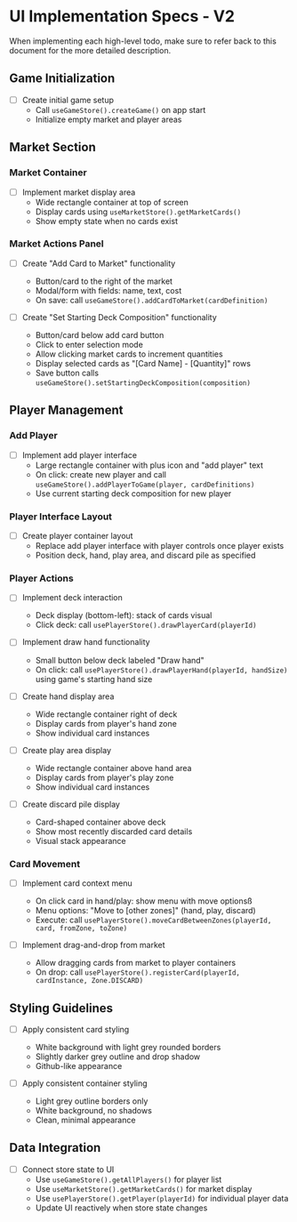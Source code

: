 # UI Implementation Specs - V2
When implementing each high-level todo, make sure to refer back to this document for the more detailed description.

## Game Initialization
- [ ] Create initial game setup
  - Call `useGameStore().createGame()` on app start
  - Initialize empty market and player areas

## Market Section

### Market Container
- [ ] Implement market display area
  - Wide rectangle container at top of screen
  - Display cards using `useMarketStore().getMarketCards()`
  - Show empty state when no cards exist

### Market Actions Panel
- [ ] Create "Add Card to Market" functionality
  - Button/card to the right of the market
  - Modal/form with fields: name, text, cost
  - On save: call `useGameStore().addCardToMarket(cardDefinition)`

- [ ] Create "Set Starting Deck Composition" functionality
  - Button/card below add card button
  - Click to enter selection mode
  - Allow clicking market cards to increment quantities
  - Display selected cards as "[Card Name] - [Quantity]" rows
  - Save button calls `useGameStore().setStartingDeckComposition(composition)`

## Player Management

### Add Player
- [ ] Implement add player interface
  - Large rectangle container with plus icon and "add player" text
  - On click: create new player and call `useGameStore().addPlayerToGame(player, cardDefinitions)`
  - Use current starting deck composition for new player

### Player Interface Layout
- [ ] Create player container layout
  - Replace add player interface with player controls once player exists
  - Position deck, hand, play area, and discard pile as specified

### Player Actions
- [ ] Implement deck interaction
  - Deck display (bottom-left): stack of cards visual
  - Click deck: call `usePlayerStore().drawPlayerCard(playerId)`

- [ ] Implement draw hand functionality
  - Small button below deck labeled "Draw hand" 
  - On click: call `usePlayerStore().drawPlayerHand(playerId, handSize)` using game's starting hand size

- [ ] Create hand display area
  - Wide rectangle container right of deck
  - Display cards from player's hand zone
  - Show individual card instances

- [ ] Create play area display
  - Wide rectangle container above hand area
  - Display cards from player's play zone
  - Show individual card instances

- [ ] Create discard pile display
  - Card-shaped container above deck
  - Show most recently discarded card details
  - Visual stack appearance

### Card Movement
- [ ] Implement card context menu
  - On click card in hand/play: show menu with move optionsß
  - Menu options: "Move to [other zones]" (hand, play, discard)
  - Execute: call `usePlayerStore().moveCardBetweenZones(playerId, card, fromZone, toZone)`

- [ ] Implement drag-and-drop from market
  - Allow dragging cards from market to player containers
  - On drop: call `usePlayerStore().registerCard(playerId, cardInstance, Zone.DISCARD)`

## Styling Guidelines
- [ ] Apply consistent card styling
  - White background with light grey rounded borders
  - Slightly darker grey outline and drop shadow
  - Github-like appearance

- [ ] Apply consistent container styling  
  - Light grey outline borders only
  - White background, no shadows
  - Clean, minimal appearance

## Data Integration
- [ ] Connect store state to UI
  - Use `useGameStore().getAllPlayers()` for player list
  - Use `useMarketStore().getMarketCards()` for market display
  - Use `usePlayerStore().getPlayer(playerId)` for individual player data
  - Update UI reactively when store state changes 
